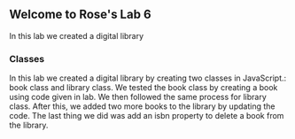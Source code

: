 ## Welcome to Rose's Lab 6
In this lab we created a digital library


### Classes
In this lab we created a digital library by creating two classes in JavaScript.: book class and library class. We tested the book class by creating a book using code given in lab. We then followed the same process for library class. After this, we added two more books to the library by updating the code. The last thing we did was add an isbn property to delete a book from the library.

